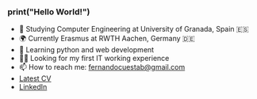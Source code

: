 ### print("Hello World!") 

- 🔭 Studying Computer Engineering at University of Granada, Spain 🇪🇸
- 🌍 Currently Erasmus at RWTH Aachen, Germany 🇩🇪
- 🌱 Learning python and web development
- 👨‍💻 Looking for my first IT working experience
- 📫 How to reach me: fernandocuestab@gmail.com
- [Latest CV](https://drive.google.com/drive/folders/1hKod-hj0KKf7K0iH2A1HfRtg5UNOZC9E)
- [LinkedIn](https://www.linkedin.com/in/fernando-cuesta)
